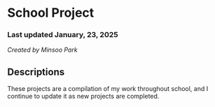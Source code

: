 # **School Project**
### Last updated January, 23, 2025
*Created by Minsoo Park*

## Descriptions
These projects are a compilation of my work throughout school, and I continue to update it as new projects are completed.


